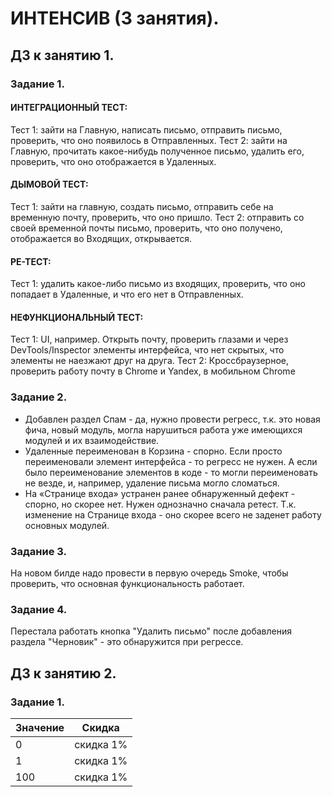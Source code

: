 # ИНТЕНСИВ (3 занятия).

## ДЗ к занятию 1.
### Задание 1.
#### ИНТЕГРАЦИОННЫЙ ТЕСТ:
Тест 1: зайти на Главную, написать письмо, отправить письмо, проверить, что оно появилось в Отправленных.
Тест 2: зайти на Главную, прочитать какое-нибудь полученное письмо, удалить его, проверить, что оно отображается в Удаленных.
#### ДЫМОВОЙ ТЕСТ:
Тест 1: зайти на главную, создать письмо, отправить себе на временную почту, проверить, что оно пришло.
Тест 2: отправить со своей временной почты письмо, проверить, что оно получено, отображается во Входящих, открывается.
#### РЕ-ТЕСТ:
Тест 1: удалить какое-либо письмо из входящих, проверить, что оно попадает в Удаленные, и что его нет в Отправленных.
#### НЕФУНКЦИОНАЛЬНЫЙ ТЕСТ:
Тест 1: UI, например. Открыть почту, проверить глазами и через DevTools/Inspector элементы интерфейса, что нет скрытых, что элементы не наезжают друг на друга.
Тест 2: Кроссбраузерное, проверить работу почту в Chrome и Yandex, в мобильном Chrome

### Задание 2.
- Добавлен раздел Спам - да, нужно провести регресс, т.к. это новая фича, новый модуль, могла нарушиться работа уже имеющихся модулей и их взаимодействие.
- Удаленные переименован в Корзина - спорно. Если просто переименовали элемент интерфейса - то регресс не нужен. А если было переименование элементов в коде - то могли переименовать не везде, и, например, удаление письма могло сломаться.
- На «Странице входа» устранен ранее обнаруженный дефект - спорно, но скорее нет. Нужен однозначно сначала ретест. Т.к. изменение на Странице входа - оно скорее всего не заденет работу основных модулей.

### Задание 3.
На новом билде надо провести в первую очередь Smoke, чтобы проверить, что основная функциональность работает.

### Задание 4.
Перестала работать кнопка "Удалить письмо" после добавления раздела "Черновик" - это обнаружится при регрессе.

## ДЗ к занятию 2.
### Задание 1.

| Значение  | Скидка |
| ------------- | ------------- |
| 0 | скидка 1%  |
| 1 | скидка 1%  |
| 100 | скидка 1%  |
